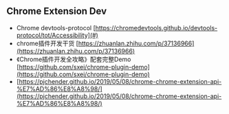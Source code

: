 ## Chrome Extension Dev

* Chrome devtools-protocol [https://chromedevtools.github.io/devtools-protocol/tot/Accessibility](#)
* chrome插件开发干货 [https://zhuanlan.zhihu.com/p/37136966](https://zhuanlan.zhihu.com/p/37136966) 
* 《Chrome插件开发全攻略》配套完整Demo [https://github.com/sxei/chrome-plugin-demo](https://github.com/sxei/chrome-plugin-demo)
* [https://pjchender.github.io/2019/05/08/chrome-chrome-extension-api-%E7%AD%86%E8%A8%98/](https://pjchender.github.io/2019/05/08/chrome-chrome-extension-api-%E7%AD%86%E8%A8%98/)

## 



